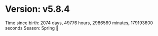 # Version: v5.8.4
Time since birth: 2074 days, 49776 hours, 2986560 minutes, 179193600 seconds
Season: Spring 🌸
